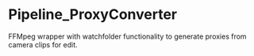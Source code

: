 # Pipeline_ProxyConverter

FFMpeg wrapper with watchfolder functionality to generate proxies from camera clips for edit.
